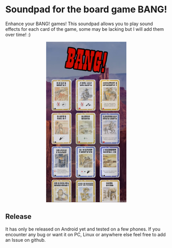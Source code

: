 # Soundpad for the board game BANG!

Enhance your BANG! games! This soundpad allows you to play sound effects for each card of the game, some may be lacking but I will add them over time! :)
<p align="center">
<img src="https://github.com/alexbourgeois/images/blob/master/Bang%20soundpad/screen01.jpg" width="250">
</p>

## Release

It has only be released on Android yet and tested on a few phones. If you encounter any bug or want it on PC, Linux or anywhere else feel free to add an Issue on github.

